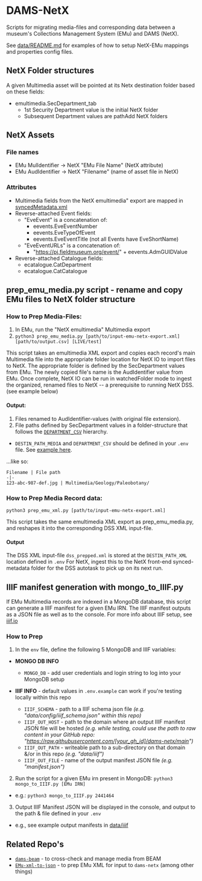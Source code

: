 # DAMS-NetX

Scripts for migrating media-files and corresponding data between a museum's Collections Management System (EMu) and DAMS (NetX). 

See [data/README.md](https://github.com/fieldmuseum/dams-netx/tree/main/data) for examples of how to setup NetX-EMu mappings and properties config files.

## NetX Folder structures

A given Multimedia asset will be pointed at its Netx destination folder based on these fields:
- emultimedia.SecDepartment_tab
  - 1st Security Department value is the initial NetX folder
  - Subsequent Department values are pathAdd NetX folders

## NetX Assets

### File names
- EMu MulIdentifier -> NetX "EMu File Name" (NetX attribute)
- EMu AudIdentifier -> NetX "Filename" (name of asset file in NetX)

### Attributes
- Multimedia fields from the NetX emultimedia" export are mapped in [syncedMetadata.xml](https://github.com/fieldmuseum/dams-netx/blob/main/data/config/syncedMetadata.xml)
- Reverse-attached Event fields:
  - "EveEvent" is a concatenation of:
    - eevents.EveEventNumber
    - eevents.EveTypeOfEvent
    - eevents.EveEventTitle (not all Events have EveShortName)
  - "EveEventURLs" is a concatenation of:
    - "https://pj.fieldmuseum.org/event/" + eevents.AdmGUIDValue
- Reverse-attached Catalogue fields:
  - ecatalogue.CatDepartment
  - ecatalogue.CatCatalogue


## prep_emu_media.py script - rename and copy EMu files to NetX folder structure

### How to Prep Media-Files:
1. In EMu, run the "NetX emultimedia" Multimedia export
2. `python3 prep_emu_media.py [path/to/input-emu-netx-export.xml] [path/to/output.csv] [LIVE/test]`

This script takes an emultimedia XML export and copies each record's main Multimedia file into the appropriate folder location for NetX IO to import files to NetX. The appropriate folder is defined by the SecDepartment values from EMu. The newly copied file's name is the AudIdentifier value from EMu. Once complete, NetX IO can be run in watchedFolder mode to ingest the organized, renamed files to NetX -- a prerequisite to running NetX DSS. (see example below)

#### Output:

1. Files renamed to AudIdentifier-values (with original file extension).
2. File paths defined by SecDepartment values in a folder-structure that follows the [`DEPARTMENT_CSV`](https://github.com/fieldmuseum/dams-netx/blob/main/data/config/SecDepartment_hierarchy.csv) hierarchy.
  - `DESTIN_PATH_MEDIA` and `DEPARTMENT_CSV` should be defined in your `.env` file. See [example here](https://github.com/fieldmuseum/dams-netx/blob/main/.env.example).

...like so:

    Filename | File path
    -|-
    123-abc-987-def.jpg | Multimedia/Geology/Paleobotany/


### How to Prep Media Record data:
`python3 prep_emu_xml.py [path/to/input-emu-netx-export.xml]`

This script takes the same emultimedia XML export as prep_emu_media.py, and reshapes it into 
the corresponding DSS XML input-file.

#### Output
The DSS XML input-file `dss_prepped.xml` is stored at the `DESTIN_PATH_XML` location defined in `.env`
For NetX, ingest this to the NetX front-end synced-metadata folder for the DSS autotask to pick up on its next run.


## IIIF manifest generation with mongo_to_IIIF.py
If EMu Multimedia records are indexed in a MongoDB database, this script can generate a IIIF manifest for a given EMu IRN.
The IIIF manifest outputs as a JSON file as well as to the console.  For more info about IIIF setup, see [iiif.io](https://iiif.io/get-started/how-iiif-works/)

### How to Prep
1. In the `env` file, define the following 5 MongoDB and IIIF variables:

  - **MONGO DB INFO**
    - `MONGO_DB` - add user credentials and login string to log into your MongoDB setup

  - **IIIF INFO** - default values in `.env.example` can work if you're testing locally within this repo
    - `IIIF_SCHEMA` - path to a IIIF schema json file *(e.g. "data/config/iiif_schema.json" within this repo)*
    - `IIIF_OUT_HOST` - path to the domain where an output IIIF manifest JSON file will be hosted *(e.g. while testing, could use the path to raw content in your GitHub repo: "https://raw.githubusercontent.com/[your_gh_id]/dams-netx/main")*
    - `IIIF_OUT_PATH` - writeable path to a sub-directory on that domain &/or in this repo *(e.g. "data/iiif")*
    - `IIIF_OUT_FILE` - name of the output manifest JSON file *(e.g. "manifest.json")*

2. Run the script for a given EMu irn present in MongoDB: `python3 mongo_to_IIIF.py [EMu IRN]`
  - e.g.:  `python3 mongo_to_IIIF.py 2441464`

3. Output IIIF Manifest JSON will be displayed in the console, and output to the path & file defined in your `.env`
  - e.g., see example output manifests in [data/iiif](data/iiif/)


## Related Repo's

- [`dams-beam`](https://github.com/fieldmuseum/dams-beam) - to cross-check and manage media from BEAM
- [`EMu-xml-to-json`](https://github.com/fieldmuseum/EMu-xml-to-json) - to prep EMu XML for input to `dams-netx` (among other things)
